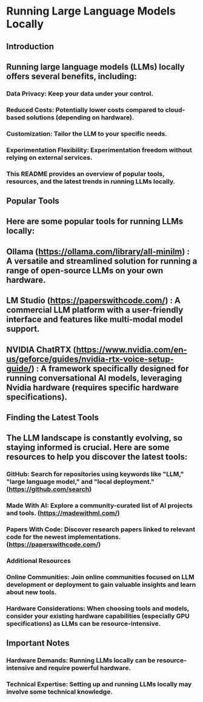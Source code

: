 # Running Large Language Models Locally
## Introduction

## Running large language models (LLMs) locally offers several benefits, including:

### Data Privacy: Keep your data under your control.
### Reduced Costs: Potentially lower costs compared to cloud-based solutions (depending on hardware).
### Customization: Tailor the LLM to your specific needs.
### Experimentation Flexibility: Experimentation freedom without relying on external services.
### This README provides an overview of popular tools, resources, and the latest trends in running LLMs locally.

## Popular Tools
## Here are some popular tools for running LLMs locally:

## Ollama (https://ollama.com/library/all-minilm) : A versatile and streamlined solution for running a range of open-source LLMs on your own hardware.
## LM Studio (https://paperswithcode.com/) : A commercial LLM platform with a user-friendly interface and features like multi-modal model support.
## NVIDIA ChatRTX (https://www.nvidia.com/en-us/geforce/guides/nvidia-rtx-voice-setup-guide/) : A framework specifically designed for running conversational AI models, leveraging Nvidia hardware (requires specific hardware specifications).
## Finding the Latest Tools
## The LLM landscape is constantly evolving, so staying informed is crucial. Here are some resources to help you discover the latest tools:

### GitHub: Search for repositories using keywords like "LLM," "large language model," and "local deployment." (https://github.com/search)
### Made With AI: Explore a community-curated list of AI projects and tools. (https://madewithml.com/)
### Papers With Code: Discover research papers linked to relevant code for the newest implementations. (https://paperswithcode.com/)
### Additional Resources
### Online Communities: Join online communities focused on LLM development or deployment to gain valuable insights and learn about new tools.
### Hardware Considerations: When choosing tools and models, consider your existing hardware capabilities (especially GPU specifications) as LLMs can be resource-intensive.
## Important Notes
### Hardware Demands: Running LLMs locally can be resource-intensive and require powerful hardware.
### Technical Expertise: Setting up and running LLMs locally may involve some technical knowledge.